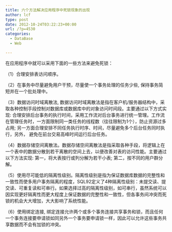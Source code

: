 ```yaml
---
title: 六个方法解决应用程序中死锁现象的出现
author: lcf
type: post
date: 2012-10-24T03:22:23+00:00
url: /?p=4530
categories:
  - DataBase
  - Web

---
```



在应用程序中就可以采用下面的一些方法来避免死锁：



（1）合理安排表访问顺序。

（2）在事务中尽量避免用户干预，尽量使一个事务处理的任务少些, 保持事务简短并在一个批处理中。

（3）数据访问时域离散法, 数据访问时域离散法是指在客户机/服务器结构中，采取各种控制手段控制对数据库或数据库中的对象访问时间段。主要通过以下方式实现: 合理安排后台事务的执行时间，采用工作流对后台事务进行统一管理。工作流在管理任务时，一方面限制同一类任务的线程数（往往限制为1个），防止资源过多占用; 另一方面合理安排不同任务执行时序、时间，尽量避免多个后台任务同时执行，另外， 避免在前台交易高峰时间运行后台任务。

（4）数据存储空间离散法。数据存储空间离散法是指采取各种手段，将逻辑上在一个表中的数据分散到若干离散的空间上去，以便改善对表的访问性能。主要通过以下方法实现: 第一，将大表按行或列分解为若干小表; 第二，按不同的用户群分解。

（5）使用尽可能低的隔离性级别。隔离性级别是指为保证数据库数据的完整性和一致性而使多用户事务隔离的程度，SQL92定义了4种隔离性级别：未提交读、提交读、可重复读和可串行。如果选择过高的隔离性级别，如可串行，虽然系统可以因实现更好隔离性而更大程度上保证数据的完整性和一致性，但各事务间冲突而死锁的机会大大增加，大大影响了系统性能。

（6）使用绑定连接, 绑定连接允许两个或多个事务连接共享事务和锁，而且任何一个事务连接要申请锁如同另外一个事务要申请锁一样，因此可以允许这些事务共享数据而不会有加锁的冲突。